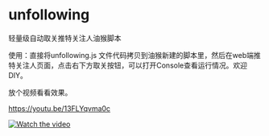 # unfollowing

轻量级自动取关推特关注人油猴脚本

使用：直接将unfollowing.js 文件代码拷贝到油猴新建的脚本里，然后在web端推特关注人页面，点击右下方取关按钮，可以打开Console查看运行情况。欢迎DIY。

放个视频看看效果。

https://youtu.be/13FLYqvma0c

[![Watch the video](https://img.youtube.com/vi/13FLYqvma0c/maxresdefault.jpg)](https://youtu.be/13FLYqvma0c)
